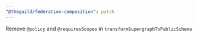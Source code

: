 ```yaml
---
"@theguild/federation-composition": patch
---
```


Remove `@policy` and `@requiresScopes` in `transformSupergraphToPublicSchema`
